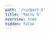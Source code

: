 ```yaml
---
path: '/ru/part-5'
title: 'Часть 5'
overview: true
hidden: false
---
```


<pages-in-this-section></pages-in-this-section>

<exercises-in-this-section></exercises-in-this-section>